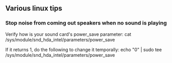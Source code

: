 ## Various linux tips

### Stop noise from coming out speakers when no sound is playing

Verify how is your sound card's power_save parameter:
cat /sys/module/snd_hda_intel/parameters/power_save

If it returns 1, do the following to change it temporally:
echo "0" | sudo tee /sys/module/snd_hda_intel/parameters/power_save
